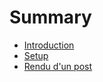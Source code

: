 # Summary

* [Introduction](README.md)
* [Setup](chapter1.md)
* [Rendu d'un post](rendu-dun-post.md)

